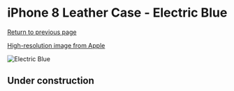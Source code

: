 # iPhone 8 Leather Case - Electric Blue

[Return to previous page](/iphone_7)

[High-resolution image from Apple](https://store.storeimages.cdn-apple.com/8756/as-images.apple.com/is/MRG52?wid=4500&hei=4500&fmt=png)

<div style="width: 512px"><img src="/almost_uncompressed/MRG52.webp" alt="Electric Blue"></div>

## Under construction
